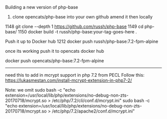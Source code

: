 Building a new version of php-base

1. clone opencats/php-base into your own github
amend it
then locally

1148  git clone --depth 1 https://github.com/russh/php-base
 1149  cd php-base/
 1150  docker build -t russh/php-base:your-tag-goes-here .

Push it up to Docker hub
 1212  docker push russh/php-base:7.2-fpm-alpine
 
 once its working push it to opencats docker hub
 
 docker push opencats/php-base:7.2-fpm-alpine
 

 
 ***
 need this to add in mcrypt support in php 7.2 from PECL
 Follow this: https://lukasmestan.com/install-mcrypt-extension-in-php7-2/
 
Note: we omit 
sudo bash -c "echo extension=/usr/local/lib/php/extensions/no-debug-non-zts-20170718/mcrypt.so > /etc/php/7.2/cli/conf.d/mcrypt.ini"
sudo bash -c "echo extension=/usr/local/lib/php/extensions/no-debug-non-zts-20170718/mcrypt.so > /etc/php/7.2/apache2/conf.d/mcrypt.ini"
 
